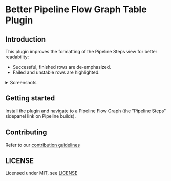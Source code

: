 # Better Pipeline Flow Graph Table Plugin

## Introduction

This plugin improves the formatting of the Pipeline Steps view for better readability:

* Successful, finished rows are de-emphasized.
* Failed and unstable rows are highlighted.

<details>
<summary>Screenshots</summary>

## Without this plugin

![](docs/before.png)

## With this plugin (default theme)

![](docs/after-light.png)

## With this plugin (and [dark theme](https://plugins.jenkins.io/dark-theme/) enabled)

![](docs/after-dark.png)

</details>

## Getting started

Install the plugin and navigate to a Pipeline Flow Graph (the "Pipeline Steps" sidepanel link on Pipeline builds).

## Contributing

Refer to our [contribution guidelines](https://github.com/jenkinsci/.github/blob/master/CONTRIBUTING.md)

## LICENSE

Licensed under MIT, see [LICENSE](LICENSE.md)

